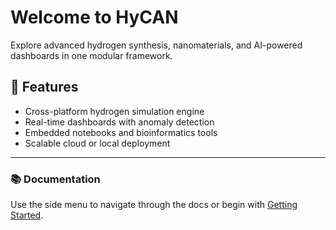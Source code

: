 
# Welcome to HyCAN

Explore advanced hydrogen synthesis, nanomaterials, and AI-powered dashboards in one modular framework.

## 🚀 Features
- Cross-platform hydrogen simulation engine
- Real-time dashboards with anomaly detection
- Embedded notebooks and bioinformatics tools
- Scalable cloud or local deployment

---

### 📚 Documentation
Use the side menu to navigate through the docs or begin with [Getting Started](getting_started.md).
